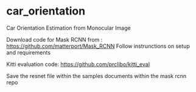 # car_orientation
Car Orientation Estimation from Monocular Image 

Download code for Mask RCNN from : https://github.com/matterport/Mask_RCNN
  Follow instrunctions on setup and requirements

Kitti evaluation code:
  https://github.com/prclibo/kitti_eval
  
  
Save the resnet file within the samples documents within the mask rcnn repo



